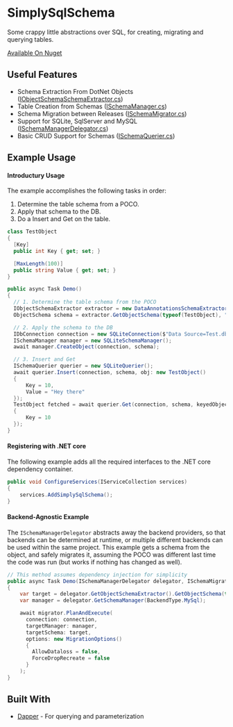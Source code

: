 # SimplySqlSchema

Some crappy little abstractions over SQL, for creating, migrating and querying tables.

[Available On Nuget](https://www.nuget.org/packages/SimplySqlSchema/)

## Useful Features

- Schema Extraction From DotNet Objects ([IObjectSchemaSchemaExtractor.cs](SimplySqlSchema/Extractor/IObjectSchemaExtractor.cs))
- Table Creation from Schemas ([ISchemaManager.cs](SimplySqlSchema/Manager/ISchemaManager.cs))
- Schema Migration between Releases ([ISchemaMigrator.cs](SimplySqlSchema/Migration/ISchemaMigrator.cs))
- Support for SQLite, SqlServer and MySQL ([ISchemaManagerDelegator.cs](SimplySqlSchema/Delegator/ISchemaManagerDelegator.cs))
- Basic CRUD Support for Schemas ([ISchemaQuerier.cs](SimplySqlSchema/Query/ISchemaQuerier.cs))


## Example Usage

#### Introductury Usage
The example accomplishes the following tasks in order:

1. Determine the table schema from a POCO.
2. Apply that schema to the DB.
3. Do a Insert and Get on the table.

```csharp
class TestObject
{
  [Key]
  public int Key { get; set; }

  [MaxLength(100)]
  public string Value { get; set; }
}

public async Task Demo()
{
  // 1. Determine the table schema from the POCO
  IObjectSchemaExtractor extractor = new DataAnnotationsSchemaExtractor();
  ObjectSchema schema = extractor.GetObjectSchema(typeof(TestObject), "TestTable");

  // 2. Apply the schema to the DB
  IDbConnection connection = new SQLiteConnection($"Data Source=Test.db;Version=3;");
  ISchemaManager manager = new SQLiteSchemaManager();
  await manager.CreateObject(connection, schema);

  // 3. Insert and Get
  ISchemaQuerier querier = new SQLiteQuerier();
  await querier.Insert(connection, schema, obj: new TestObject()
  {
      Key = 10,
      Value = "Hey there"
  });
  TestObject fetched = await querier.Get(connection, schema, keyedObject: new TestObject()
  {
      Key = 10
  });
}
```

#### Registering with .NET core

The following example adds all the required interfaces to the .NET core dependency container.

```csharp
public void ConfigureServices(IServiceCollection services)
{
    services.AddSimplySqlSchema();
}
```

#### Backend-Agnostic Example

The `ISchemaManagerDelegator` abstracts away the backend providers, so that backends can 
be determined at runtime, or multiple different backends can be used within the same project. This example gets a schema from the object, and safely migrates it, assuming
the POCO was different last time the code was run (but works if nothing has changed as well).

```csharp
// This method assumes dependency injection for simplicity
public async Task Demo(ISchemaManagerDelegator delegator, ISchemaMigrator migrator, IDbConnection connection)
{
    var target = delegator.GetObjectSchemaExtractor().GetObjectSchema(typeof(TestObject));
    var manager = delegator.GetSchemaManager(BackendType.MySql);

    await migrator.PlanAndExecute(
      connection: connection,
      targetManager: manager,
      targetSchema: target,
      options: new MigrationOptions()
      {
        AllowDataloss = false,
        ForceDropRecreate = false
      }
    );
}
```


## Built With

* [Dapper](https://www.nuget.org/packages/Dapper) - For querying and parameterization
